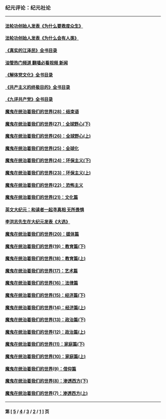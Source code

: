 ### 纪元评论：纪元社论
---
#### [法轮功创始人发表《为什么要救度众生》](../../pages/nsc422/n13975246.md?07160330) 
#### [法轮功创始人发表《为什么会有人类》](../../pages/nsc422/n13912117.md?07160330) 
#### [《真实的江泽民》全书目录](../../pages/nsc422/n13721399.md?07160330) 
#### [油管热门频道 翻墙必看视频 新闻](ok?07160330)
#### [《解体党文化》全书目录](../../pages/nsc422/n13721157.md?07160330) 
#### [《共产主义的终极目的》全书目录](../../pages/nsc422/n13721048.md?07160330) 
#### [《九评共产党》全书目录](../../pages/nsc422/n13708085.md?07160330) 
#### [魔鬼在统治着我们的世界(28)：结束语](../../pages/nsc422/n10936246.md?07160330) 
#### [魔鬼在统治着我们的世界(27)：全球野心(下)](../../pages/nsc422/n10928319.md?07160330) 
#### [魔鬼在统治着我们的世界(26)：全球野心(上)](../../pages/nsc422/n10900318.md?07160330) 
#### [魔鬼在统治着我们的世界(25)：全球化](../../pages/nsc422/n10788205.md?07160330) 
#### [魔鬼在统治着我们的世界(24)：环保主义(下)](../../pages/nsc422/n10695307.md?07160330) 
#### [魔鬼在统治着我们的世界(23)：环保主义(上)](../../pages/nsc422/n10688613.md?07160330) 
#### [魔鬼在统治着我们的世界(22)：恐怖主义](../../pages/nsc422/n10614727.md?07160330) 
#### [魔鬼在统治着我们的世界(21)：文化篇](../../pages/nsc422/n10597706.md?07160330) 
#### [英文大纪元：和读者一起寻真相 无所畏惧](../../pages/nsc422/n12542027.md?07160330) 
#### [李洪志先生在大纪元发表《大选》](../../pages/nsc422/n12534746.md?07160330) 
#### [魔鬼在统治着我们的世界(20)：媒体篇](../../pages/nsc422/n10586579.md?07160330) 
#### [魔鬼在统治着我们的世界(19)：教育篇(下)](../../pages/nsc422/n10564808.md?07160330) 
#### [魔鬼在统治着我们的世界(18)：教育篇(上)](../../pages/nsc422/n10526970.md?07160330) 
#### [魔鬼在统治着我们的世界(17)：艺术篇](../../pages/nsc422/n10499093.md?07160330) 
#### [魔鬼在统治着我们的世界(16)：法律篇](../../pages/nsc422/n10485969.md?07160330) 
#### [魔鬼在统治着我们的世界(15)：经济篇(下)](../../pages/nsc422/n10469975.md?07160330) 
#### [魔鬼在统治着我们的世界(14)：经济篇(上)](../../pages/nsc422/n10457370.md?07160330) 
#### [魔鬼在统治着我们的世界(13)：政治篇(下)](../../pages/nsc422/n10448270.md?07160330) 
#### [魔鬼在统治着我们的世界(12)：政治篇(上)](../../pages/nsc422/n10444576.md?07160330) 
#### [魔鬼在统治着我们的世界(11)：家庭篇(下)](../../pages/nsc422/n10440961.md?07160330) 
#### [魔鬼在统治着我们的世界(10)：家庭篇(上)](../../pages/nsc422/n10435448.md?07160330) 
#### [魔鬼在统治着我们的世界(9)：信仰篇](../../pages/nsc422/n10432159.md?07160330) 
#### [魔鬼在统治着我们的世界(8)：渗透西方(下)](../../pages/nsc422/n10429603.md?07160330) 
#### [魔鬼在统治着我们的世界(7)：渗透西方(上)](../../pages/nsc422/n10426013.md?07160330) 

---
#### 第 [ [5](./5.md?07160330) / [4](./4.md?07160330) / [3](./3.md?07160330) / [2](./2.md?07160330) / [1](./1.md?07160330) ] 页
